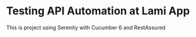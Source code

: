 # Testing API Automation at Lami App

This is project using Serenity with Cucumber 6 and RestAssured
